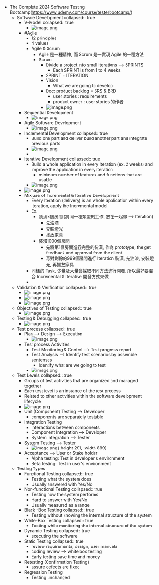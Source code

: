 - The Complete 2024 Software Testing Bootcamp(https://www.udemy.com/course/testerbootcamp/)
	- Software Development
	  collapsed:: true
		- V-Model
		  collapsed:: true
			- ![image.png](../assets/image_1715146620863_0.png)
		- #Agile
			- 12 principles
			- 4 values
			- Agile & Scrum
				- Agile 是一種精神, 而 Scrum 是一實現 Agile 的一種方法
				- Scrum
					- Divide a project into small iterations --> SPRINTS
						- Each  SPRINT is  from 1 to 4 weeks
					- SPRINT = ITERATION
					- Vision
						- What we are going to develop
					- Doc: product backlog = SRS & BRD
						- user stories : requirements
						- product owner : user stories 的作者
					- ![image.png](../assets/image_1715147304060_0.png)
		- Sequential Development
			- ![image.png](../assets/image_1715147799514_0.png)
		- Agile Software Development
			- ![image.png](../assets/image_1715147870504_0.png)
		- Incremental Development
		  collapsed:: true
			- Build one part and deliver build another part and integrate previous parts
			- ![image.png](../assets/image_1715138633972_0.png)
			-
		- Iterative Development
		  collapsed:: true
			- Build a whole application in every iteration (ex. 2 weeks) and improve the application in every iteration
				- minimum number of features and functions that are usable
			- ![image.png](../assets/image_1715138619883_0.png)
		- ![image.png](../assets/image_1715138867066_0.png)
		- Mix use of Incremental & Iterative Development
			- Every Iteration (delivery) is an whole application within every Iteration, apply the Incremental model
			- Ex.
				- 裝潢3個房間 (將同一種類型的工作, 放在一起做 --> Iteration)
					- 先油漆
					- 安裝燈光
					- 擺放家具
				- 裝潢1000個房間
					- 先將第1個房間進行完整的裝潢, 作為 prototype, the get feedback and approval from the client
					- 再對剩餘的999個房間進行 Iteration 裝潢, 先油漆, 安裝燈光, 再擺放家具
			- 同樣的 Task, 少量及大量會採取不同方法進行開發, 所以最好要混合 Incremental & Iterative 開發方式來做
			-
	- Validation & Verification
	  collapsed:: true
		- ![image.png](../assets/image_1715309692813_0.png)
		- ![image.png](../assets/image_1715309743408_0.png)
		- ![image.png](../assets/image_1715309791866_0.png)
	- Objectives of Testing
	  collapsed:: true
		- ![image.png](../assets/image_1715310148716_0.png)
	- Testing & Debugging
	  collapsed:: true
		- ![image.png](../assets/image_1715310490590_0.png)
	- Test process
	  collapsed:: true
		- Plan --> Design --> Execution
			- ![image.png](../assets/image_1715310843676_0.png)
		- Test process Activities
			- Test Monitoring & Control --> Test progress report
			- Test Analysis --> Identify test scenarios by assemble sentenses
				- Identify what are we going to test
			- ![image.png](../assets/image_1715310890202_0.png)
	- Test Levels
	  collapsed:: true
		- Groups of test activities that are organized and managed together
		- Each test level is an instance of the test process
		- Related to other activities within the software development lifecycle
		- ![image.png](../assets/image_1715311933234_0.png)
		- Unit (Component) Testing --> Developer
			- components are separately testable
		- Integration Testing
			- Interactions between components
			- Component Integration --> Developer
			- System Integration --> Tester
		- System Testing --> Tester
			- ![image.png](../assets/image_1715312302820_0.png){:height 291, :width 689}
		- Acceptance --> User or Stake holder
			- Alpha testing: Test in developer's environment
			- Beta testing: Test in user's environment
	- Testing Types
		- Functional Testing
		  collapsed:: true
			- Testing what the system does
			- Usually answered with Yes/No
		- Non-functional Testing
		  collapsed:: true
			- Testing how the system performs
			- Hard to answer with Yes/No
			- Usually measured as a range
		- Black -Box Testing
		  collapsed:: true
			- Testing without knowing the internal structure of the system
		- White-Box Testing
		  collapsed:: true
			- Testing while monitoring the internal structure of the system
		- Dynamic Testing
		  collapsed:: true
			- executing the software
		- Static Testing
		  collapsed:: true
			- review requirements, design, user manuals
			- coding review --> white box testing
			- Early testing save time and money
		- Retesting (Confirmation Testing)
			- assure defects are fixed
		- Regression Testing
			- Testing unchanged